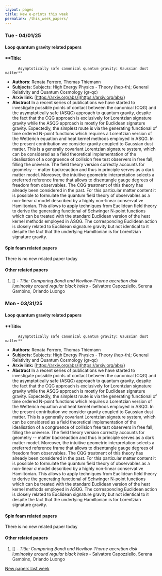 ```yaml
---
layout: pages
title: New e-prints this week
permalink: /this_week_papers/
---
```




### Tue - 04/01/25

#### Loop quantum gravity related papers

#### **Title:
          Asymptotically safe canonical quantum gravity: Gaussian dust matter**
 - **Authors:** Renata Ferrero, Thomas Thiemann
 - **Subjects:** Subjects:
High Energy Physics - Theory (hep-th); General Relativity and Quantum Cosmology (gr-qc)
 - **Arxiv link:** [https://arxiv.org/abs/](https://arxiv.org/abs/)
 - **Abstract**
 In a recent series of publications we have started to investigate possible points of contact between the canonical (CQG) and the asymptotically safe (ASQG) approach to quantum gravity, despite the fact that the CQG approach is exclusively for Lorentzian signature gravity while the ASQG approach is mostly for Euclidean signature gravity. Expectedly, the simplest route is via the generating functional of time ordered N-point functions which requires a Lorentzian version of the Wetterich equation and heat kernel methods employed in ASQG. In the present contribution we consider gravity coupled to Gaussian dust matter. This is a generally covariant Lorentzian signature system, which can be considered as a field theoretical implementation of the idealisation of a congruence of collision free test observers in free fall, filling the universe. The field theory version correctly accounts for geometry -- matter backreaction and thus in principle serves as a dark matter model. Moreover, the intuitive geometric interpretation selects a preferred reference frame that allows to disentangle gauge degrees of freedom from observables. The CQG treatment of this theory has already been considered in the past. For this particular matter content it is possible to formulate the quantum field theory of observables as a non-linear $\sigma$ model described by a highly non-linear conservative Hamiltonian. This allows to apply techniques from Euclidean field theory to derive the generating functional of Schwinger N-point functions which can be treated with the standard Euclidean version of the heat kernel methods employed in ASQG. The corresponding Euclidean action is closely related to Euclidean signature gravity but not identical to it despite the fact that the underlying Hamiltonian is for Lorentzian signature gravity. 

#### Spin foam related papers

There is no new related paper today 



#### Other related papers

1. [[]](https://arxiv.org/abs/) - *Title:
          Comparing Bondi and Novikov-Thorne accretion disk luminosity around regular black holes* - Salvatore Capozziello, Serena Gambino, Orlando Luongo



### Mon - 03/31/25

#### Loop quantum gravity related papers

#### **Title:
          Asymptotically safe canonical quantum gravity: Gaussian dust matter**
 - **Authors:** Renata Ferrero, Thomas Thiemann
 - **Subjects:** Subjects:
High Energy Physics - Theory (hep-th); General Relativity and Quantum Cosmology (gr-qc)
 - **Arxiv link:** [https://arxiv.org/abs/](https://arxiv.org/abs/)
 - **Abstract**
 In a recent series of publications we have started to investigate possible points of contact between the canonical (CQG) and the asymptotically safe (ASQG) approach to quantum gravity, despite the fact that the CQG approach is exclusively for Lorentzian signature gravity while the ASQG approach is mostly for Euclidean signature gravity. Expectedly, the simplest route is via the generating functional of time ordered N-point functions which requires a Lorentzian version of the Wetterich equation and heat kernel methods employed in ASQG. In the present contribution we consider gravity coupled to Gaussian dust matter. This is a generally covariant Lorentzian signature system, which can be considered as a field theoretical implementation of the idealisation of a congruence of collision free test observers in free fall, filling the universe. The field theory version correctly accounts for geometry -- matter backreaction and thus in principle serves as a dark matter model. Moreover, the intuitive geometric interpretation selects a preferred reference frame that allows to disentangle gauge degrees of freedom from observables. The CQG treatment of this theory has already been considered in the past. For this particular matter content it is possible to formulate the quantum field theory of observables as a non-linear $\sigma$ model described by a highly non-linear conservative Hamiltonian. This allows to apply techniques from Euclidean field theory to derive the generating functional of Schwinger N-point functions which can be treated with the standard Euclidean version of the heat kernel methods employed in ASQG. The corresponding Euclidean action is closely related to Euclidean signature gravity but not identical to it despite the fact that the underlying Hamiltonian is for Lorentzian signature gravity. 

#### Spin foam related papers

There is no new related paper today 



#### Other related papers

1. [[]](https://arxiv.org/abs/) - *Title:
          Comparing Bondi and Novikov-Thorne accretion disk luminosity around regular black holes* - Salvatore Capozziello, Serena Gambino, Orlando Luongo






[New papers last week]({{site.url}}/archived/weekly/pre-prints/2025/03/31/archived_weekly_papers.html)